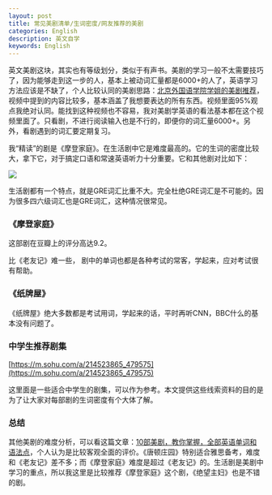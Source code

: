 ```yaml
---
layout: post
title: 常见美剧清单/生词密度/网友推荐的美剧
categories: English
description: 英文自学
keywords: English
---
```


英文美剧这块，其实也有等级划分，类似于有声书。美剧的学习一般不太需要技巧了，因为能够走到这一步的人，基本上被动词汇量都是6000+的人了，英语学习方法应该是不缺了，个人比较认同的美剧思路：[北京外国语学院学姐的美剧推荐](https://www.bilibili.com/video/BV1xM4y1K7M7)，视频中提到的内容比较多，基本涵盖了我想要表达的所有东西。视频里面95%观点我绝对认同。能找到这种视频也不容易，我对美剧学英语的看法基本都在这个视频里面了。只看剧，不进行阅读输入也是不行的，即便你的词汇量6000+。另外，看剧遇到的词汇要定期复习。

我“精读”的剧是《摩登家庭》。在生活剧中它是难度最高的。它的生词的密度比较大，拿下它，对于搞定口语和常速英语听力十分重要。它和其他剧对比如下：

<img src="https://cs-cn.top//images/posts/dancimidu83825.png"/>

生活剧都有一个特点，就是GRE词汇比重不大。完全杜绝GRE词汇是不可能的。因为很多四六级词汇也是GRE词汇，这种情况很常见。

### 《摩登家庭》

这部剧在豆瓣上的评分高达9.2。

 比《老友记》难一些， 剧中的单词也都是各种考试的常客，学起来，应对考试很有帮助。

### 《纸牌屋》

《纸牌屋》绝大多数都是考试用词，学起来的话，平时再听CNN，BBC什么的基本没有问题了。

### 中学生推荐剧集

[https://m.sohu.com/a/214523865_479575](https://m.sohu.com/a/214523865_479575)

这里面是一些适合中学生的剧集，可以作为参考。本文提供这些线索资料的目的是为了让大家对每部剧的生词密度有个大体了解。

### 总结

其他美剧的难度分析，可以看这篇文章：[10部美剧，教你掌握，全部英语单词和语法点](http://www.360doc6.net/wxarticlenew/628493588.html)，个人认为是比较客观全面的评价。《唐顿庄园》特别适合雅思备考，难度和《老友记》差不多；而《摩登家庭》难度是超过《老友记》的。生活剧是美剧中学习的重点，所以我这里是比较推荐《摩登家庭》这个剧，《绝望主妇》也是不错的剧。